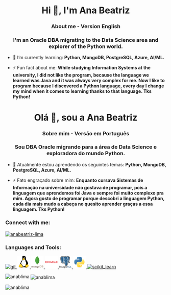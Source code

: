 <h1 align="center">Hi 👋, I'm Ana Beatriz</h1>
<h3 align="center">About me - Version English</h3>

<h3 align="center">I'm an Oracle DBA migrating to the Data Science area and explorer of the Python world.</h3>

- 🌱 I’m currently learning: **Python, MongoDB, PostgreSQL, Azure, AI/ML.**

- ⚡ Fun fact about me: **While studying Information Systems at the university, I did not like the program, because the language we learned was Java and it was always very complex for me. Now I like to program because I discovered a Python language, every day I change my mind when it comes to learning thanks to that language. Tks Python!**


<h1 align="center">   </h1>


<h1 align="center">Olá 👋, sou a Ana Beatriz</h1>
<h3 align="center">Sobre mim - Versão em Português</h3>

<h3 align="center">Sou DBA Oracle migrando para a área de Data Science e exploradora do mundo Python.</h3>

- 🌱 Atualmente estou aprendendo os seguintes temas: **Python, MongoDB, PostgreSQL, Azure, AI/ML.**

- ⚡ Fato engraçado sobre mim: **Enquanto cursava Sistemas de Informação na universidade não gostava de programar, pois a linguagem que aprendemos foi Java e sempre foi muito complexo pra mim. Agora gosto de programar porque descobri a linguagem Python, cada dia mais mudo a cabeça no quesito aprender graças a essa linguagem. Tks Python!**

<h3 align="left">Connect with me:</h3>
<p align="left">
<a href="https://linkedin.com/in/anabeatriz-lima" target="blank"><img align="center" src="https://cdn.worldvectorlogo.com/logos/linkedin-icon-2.svg" alt="anabeatriz-lima" height="30" width="40" /></a>
</p>

<h3 align="left">Languages and Tools:</h3>
<p align="left"> <a href="https://git-scm.com/" target="_blank"> <img src="https://www.vectorlogo.zone/logos/git-scm/git-scm-icon.svg" alt="git" width="40" height="40"/> </a> <a href="https://www.linux.org/" target="_blank"> <img src="https://raw.githubusercontent.com/devicons/devicon/master/icons/linux/linux-original.svg" alt="linux" width="40" height="40"/> </a> <a href="https://www.mongodb.com/" target="_blank"> <img src="https://raw.githubusercontent.com/devicons/devicon/master/icons/mongodb/mongodb-original-wordmark.svg" alt="mongodb" width="40" height="40"/> </a> <a href="https://www.oracle.com/" target="_blank"> <img src="https://raw.githubusercontent.com/devicons/devicon/master/icons/oracle/oracle-original.svg" alt="oracle" width="40" height="40"/> </a> <a href="https://www.postgresql.org" target="_blank"> <img src="https://raw.githubusercontent.com/devicons/devicon/master/icons/postgresql/postgresql-original-wordmark.svg" alt="postgresql" width="40" height="40"/> </a> <a href="https://www.python.org" target="_blank"> <img src="https://raw.githubusercontent.com/devicons/devicon/master/icons/python/python-original.svg" alt="python" width="40" height="40"/> </a> <a href="https://scikit-learn.org/" target="_blank"> <img src="https://upload.wikimedia.org/wikipedia/commons/0/05/Scikit_learn_logo_small.svg" alt="scikit_learn" width="40" height="40"/> </a> </p>

<p><img align="left" src="https://github-readme-stats.vercel.app/api/top-langs?username=anablima&show_icons=true&locale=en&layout=compact" alt="anablima" /></p>

<p>&nbsp;<img align="center" src="https://github-readme-stats.vercel.app/api?username=anablima&show_icons=true&locale=en" alt="anablima" /></p>

<p><img align="center" src="https://github-readme-streak-stats.herokuapp.com/?user=anablima&" alt="anablima" /></p>
